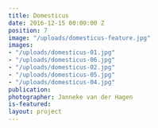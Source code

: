 ```yaml
---
title: Domesticus
date: 2016-12-15 00:00:00 Z
position: 7
image: "/uploads/domesticus-feature.jpg"
images:
- "/uploads/domesticus-01.jpg"
- "/uploads/domesticus-06.jpg"
- "/uploads/domesticus-02.jpg"
- "/uploads/domesticus-05.jpg"
- "/uploads/domesticus-04.jpg"
publication: 
photographer: Janneke van der Hagen
is-featured: 
layout: project
---
```



